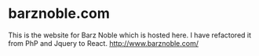 # barznoble.com
This is the website for Barz Noble which is hosted here. I have refactored it from PhP and Jquery to React. http://www.barznoble.com/
